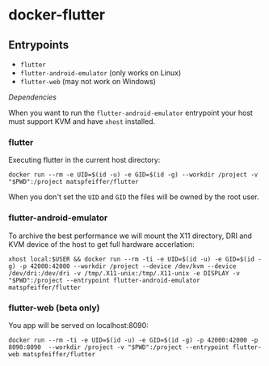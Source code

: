 # docker-flutter

## Entrypoints

* `flutter`
* `flutter-android-emulator` (only works on Linux)
* `flutter-web` (may not work on Windows)

*Dependencies*

When you want to run the `flutter-android-emulator` entrypoint your host must support KVM and have `xhost` installed.

### flutter

Executing flutter in the current host directory:

```shell
docker run --rm -e UID=$(id -u) -e GID=$(id -g) --workdir /project -v "$PWD":/project matspfeiffer/flutter
```

When you don't set the `UID` and `GID` the files will be owned by the root user.

### flutter-android-emulator
To archive the best performance we will mount the X11 directory, DRI and KVM device of the host to get full hardware accerlation: 

```shell
xhost local:$USER && docker run --rm -ti -e UID=$(id -u) -e GID=$(id -g) -p 42000:42000 --workdir /project --device /dev/kvm --device /dev/dri:/dev/dri -v /tmp/.X11-unix:/tmp/.X11-unix -e DISPLAY -v "$PWD":/project --entrypoint flutter-android-emulator  matspfeiffer/flutter
```

### flutter-web (beta only)

You app will be served on localhost:8090:

```shell
docker run --rm -ti -e UID=$(id -u) -e GID=$(id -g) -p 42000:42000 -p 8090:8090  --workdir /project -v "$PWD":/project --entrypoint flutter-web matspfeiffer/flutter
```
